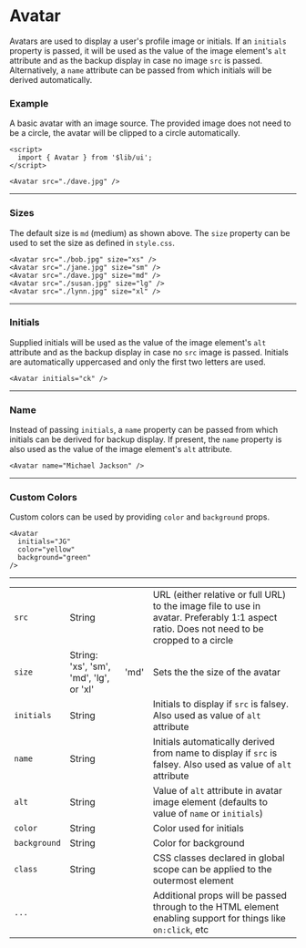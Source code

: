 <script>
	import { Avatar } from '$lib/ui';
  import Table from '$lib/components/Table.svelte';
</script>

# Avatar

Avatars are used to display a user's profile image or initials. If an `initials` property is passed,
it will be used as the value of the image element's `alt` attribute and as the backup display in
case no image `src` is passed. Alternatively, a `name` attribute can be passed from which initials
will be derived automatically. 

<!-- Todo: The image for an avatar may be supplied as a url supplied to the <code>src</code> 
property or as a named <code>image</code> slot which makes it possible for example to use 
<a href="https://kit.svelte.dev/docsimages" target="_blank">Svelte's <code>enhanced-img</code> 
package</a> to supply a retina-friendly, best available format image. 
-->

### Example

A basic avatar with an image source. The provided image does not need to be a circle, the avatar
will be clipped to a circle automatically.

```svelte
<script>
  import { Avatar } from '$lib/ui';
</script>

<Avatar src="./dave.jpg" />
```

<Avatar src="/avatars/m2.jpg" />

---

### Sizes

The default size is `md` (medium) as shown above. The `size` property can be used to set the size as defined in
`style.css`.

```svelte
<Avatar src="./bob.jpg" size="xs" />
<Avatar src="./jane.jpg" size="sm" />
<Avatar src="./dave.jpg" size="md" />
<Avatar src="./susan.jpg" size="lg" />
<Avatar src="./lynn.jpg" size="xl" />
```
<div class="flex items-center gap-2">
	<Avatar src="/avatars/m1.jpg" size="xs" />
	<Avatar src="/avatars/f1.jpg" size="sm" />
	<Avatar src="/avatars/m2.jpg" size="md" />
	<Avatar src="/avatars/f2.jpg" size="lg" />
	<Avatar src="/avatars/f3.jpg" size="xl" />
</div>

---

### Initials

Supplied initials will be used as the value of the image element's `alt` attribute and as the backup display in case no
`src` image is passed. Initials are automatically uppercased and only the first two letters are used.

```svelte
<Avatar initials="ck" />
```
<Avatar initials="ck" />

---

### Name

Instead of passing `initials`, a `name` property can be passed from which initials can be derived for backup display.
If present, the `name` property is also used as the value of the image element's `alt` attribute.

```svelte
<Avatar name="Michael Jackson" />
```
<Avatar name="Michael Jackson" />

---

### Custom Colors

Custom colors can be used by providing `color` and `background` props.

```svelte
<Avatar 
  initials="JG" 
  color="yellow" 
  background="green" 
/>
```
<Avatar initials="JG" color="yellow" background="green" />

---

<Table name="Avatar" type="props">
  <tr>
    <td><code>src</code></td>
    <td>String</td>
    <td>&nbsp;</td>
    <td
      >URL (either relative or full URL) to the image file to use in avatar. Preferably 1:1 aspect
      ratio. Does not need to be cropped to a circle</td
    >
  </tr>
  <tr>
    <td><code>size</code></td>
    <td>String: 'xs', 'sm', 'md', 'lg', or 'xl'</td>
    <td>'md'</td>
    <td>Sets the the size of the avatar</td>
  </tr>
  <tr>
    <td><code>initials</code></td>
    <td>String</td>
    <td>&nbsp;</td>
    <td
      >Initials to display if <code>src</code> is falsey. Also used as value of <code>alt</code> attribute</td
    >
  </tr>
  <tr>
    <td><code>name</code></td>
    <td>String</td>
    <td>&nbsp;</td>
    <td
      >Initials automatically derived from name to display if <code>src</code> is falsey. Also
      used as value of <code>alt</code> attribute</td
    >
  </tr>
  <tr>
    <td><code>alt</code></td>
    <td>String</td>
    <td>&nbsp;</td>
    <td
      >Value of <code>alt</code> attribute in avatar image element (defaults to value of <code>name</code> or <code>initials</code>)</td
    >
  </tr>
  <tr>
    <td><code>color</code></td>
    <td>String</td>
    <td>&nbsp;</td>
    <td>Color used for initials</td>
  </tr>
  <tr>
    <td><code>background</code></td>
    <td>String</td>
    <td>&nbsp;</td>
    <td
      >Color for background</td
    >
  </tr>
  <tr>
    <td><code>class</code></td>
    <td>String</td>
    <td>&nbsp;</td>
    <td>CSS classes declared in global scope can be applied to the outermost element</td>
  </tr>
  <tr>
    <td><code>...</code></td>
    <td>&nbsp;</td>
    <td>&nbsp;</td>
    <td
      >Additional props will be passed through to the HTML element enabling support for things
      like <code>on:click</code>, etc</td
    >
  </tr>
</Table>
